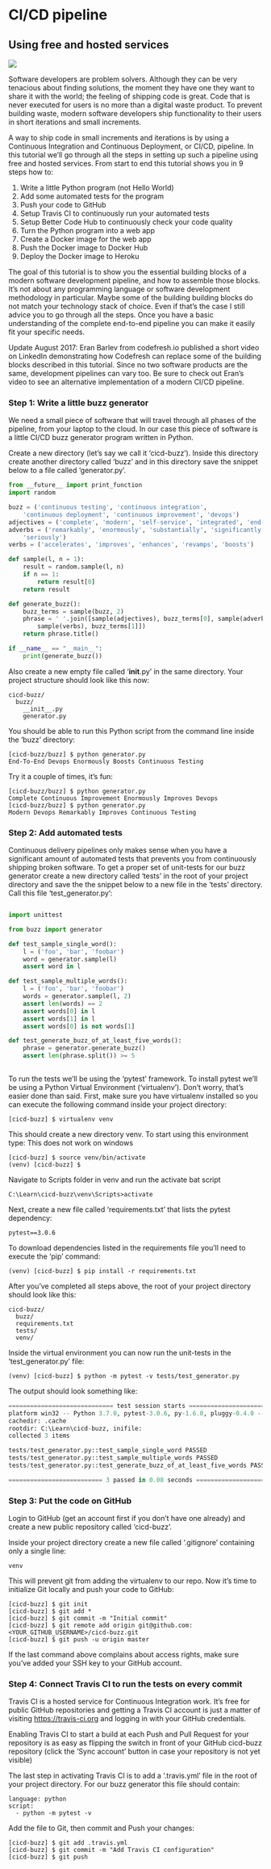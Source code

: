 # CI/CD pipeline
## Using free and hosted services

![](https://cdn-images-1.medium.com/max/800/1*z6dyw9e-wPWYxRYZWhSXKQ.png)

Software developers are problem solvers. Although they can be very tenacious about finding solutions, the moment they have one they want to share it with the world; the feeling of shipping code is great. Code that is never executed for users is no more than a digital waste product. To prevent building waste, modern software developers ship functionality to their users in short iterations and small increments.

A way to ship code in small increments and iterations is by using a Continuous Integration and Continuous Deployment, or CI/CD, pipeline. In this tutorial we’ll go through all the steps in setting up such a pipeline using free and hosted services. From start to end this tutorial shows you in 9 steps how to:

1. Write a little Python program (not Hello World)
2. Add some automated tests for the program
3. Push your code to GitHub
4. Setup Travis CI to continuously run your automated tests
5. Setup Better Code Hub to continuously check your code quality
6. Turn the Python program into a web app
7. Create a Docker image for the web app
8. Push the Docker image to Docker Hub
9. Deploy the Docker image to Heroku

The goal of this tutorial is to show you the essential building blocks of a modern software development pipeline, and how to assemble those blocks. It’s not about any programming language or software development methodology in particular. Maybe some of the building building blocks do not match your technology stack of choice. Even if that’s the case I still advice you to go through all the steps. Once you have a basic understanding of the complete end-to-end pipeline you can make it easily fit your specific needs.

Update August 2017: Eran Barlev from codefresh.io published a short video on LinkedIn demonstrating how Codefresh can replace some of the building blocks described in this tutorial. Since no two software products are the same, development pipelines can vary too. Be sure to check out Eran’s video to see an alternative implementation of a modern CI/CD pipeline.

### Step 1: Write a little buzz generator
We need a small piece of software that will travel through all phases of the pipeline, from your laptop to the cloud. In our case this piece of software is a little CI/CD buzz generator program written in Python.

Create a new directory (let’s say we call it ‘cicd-buzz’). Inside this directory create another directory called ‘buzz’ and in this directory save the snippet below to a file called ‘generator.py’.

```python
from __future__ import print_function
import random

buzz = ('continuous testing', 'continuous integration',
    'continuous deployment', 'continuous improvement', 'devops')
adjectives = ('complete', 'modern', 'self-service', 'integrated', 'end-to-end')
adverbs = ('remarkably', 'enormously', 'substantially', 'significantly',
    'seriously')
verbs = ('accelerates', 'improves', 'enhances', 'revamps', 'boosts')

def sample(l, n = 1):
    result = random.sample(l, n)
    if n == 1:
        return result[0]
    return result

def generate_buzz():
    buzz_terms = sample(buzz, 2)
    phrase = ' '.join([sample(adjectives), buzz_terms[0], sample(adverbs),
        sample(verbs), buzz_terms[1]])
    return phrase.title()

if __name__ == "__main__":
    print(generate_buzz())
```    
    
Also create a new empty file called ‘__init__.py’ in the same directory. Your project structure should look like this now:

```
cicd-buzz/
  buzz/
    __init__.py
    generator.py
```

You should be able to run this Python script from the command line inside the ‘buzz’ directory:

```
[cicd-buzz/buzz] $ python generator.py
End-To-End Devops Enormously Boosts Continuous Testing
```

Try it a couple of times, it’s fun:

```
[cicd-buzz/buzz] $ python generator.py
Complete Continuous Improvement Enormously Improves Devops
[cicd-buzz/buzz] $ python generator.py
Modern Devops Remarkably Improves Continuous Testing
```

### Step 2: Add automated tests

Continuous delivery pipelines only makes sense when you have a significant amount of automated tests that prevents you from continuously shipping broken software. To get a proper set of unit-tests for our buzz generator create a new directory called ‘tests’ in the root of your project directory and save the the snippet below to a new file in the ‘tests’ directory. Call this file ‘test_generator.py’:

```python

import unittest

from buzz import generator

def test_sample_single_word():
    l = ('foo', 'bar', 'foobar')
    word = generator.sample(l)
    assert word in l

def test_sample_multiple_words():
    l = ('foo', 'bar', 'foobar')
    words = generator.sample(l, 2)
    assert len(words) == 2
    assert words[0] in l
    assert words[1] in l
    assert words[0] is not words[1]

def test_generate_buzz_of_at_least_five_words():
    phrase = generator.generate_buzz()
    assert len(phrase.split()) >= 5
    
```
 
To run the tests we’ll be using the ‘pytest’ framework. To install pytest we’ll be using a Python Virtual Environment (‘virtualenv’). Don’t worry, that’s easier done than said. First, make sure you have virtualenv installed so you can execute the following command inside your project directory:

```
[cicd-buzz] $ virtualenv venv
```

This should create a new directory venv. To start using this environment type:
This does not work on windows
```
[cicd-buzz] $ source venv/bin/activate
(venv) [cicd-buzz] $
```
Navigate to Scripts folder in venv and run the activate bat script
```
C:\Learn\cicd-buzz\venv\Scripts>activate
```

Next, create a new file called ‘requirements.txt’ that lists the pytest dependency:

```
pytest==3.0.6
```

To download dependencies listed in the requirements file you’ll need to execute the ‘pip’ command:

```
(venv) [cicd-buzz] $ pip install -r requirements.txt
```

After you’ve completed all steps above, the root of your project directory should look like this:

```
cicd-buzz/
  buzz/
  requirements.txt
  tests/
  venv/
```

Inside the virtual environment you can now run the unit-tests in the ‘test_generator.py’ file:
```
(venv) [cicd-buzz] $ python -m pytest -v tests/test_generator.py
```
The output should look something like:
``` python
============================= test session starts =============================
platform win32 -- Python 3.7.0, pytest-3.0.6, py-1.6.0, pluggy-0.4.0 -- C:\Learn\cicd-buzz\venv\Scripts\python.exe
cachedir: .cache
rootdir: C:\Learn\cicd-buzz, inifile:
collected 3 items

tests/test_generator.py::test_sample_single_word PASSED
tests/test_generator.py::test_sample_multiple_words PASSED
tests/test_generator.py::test_generate_buzz_of_at_least_five_words PASSED

========================== 3 passed in 0.08 seconds ===========================
```

### Step 3: Put the code on GitHub

Login to GitHub (get an account first if you don’t have one already) and create a new public repository called ‘cicd-buzz’.

Inside your project directory create a new file called ‘.gitignore’ containing only a single line:
```
venv
```

This will prevent git from adding the virtualenv to our repo. Now it’s time to initialize Git locally and push your code to GitHub:
```
[cicd-buzz] $ git init
[cicd-buzz] $ git add *
[cicd-buzz] $ git commit -m "Initial commit"
[cicd-buzz] $ git remote add origin git@github.com:<YOUR_GITHUB_USERNAME>/cicd-buzz.git
[cicd-buzz] $ git push -u origin master
```
If the last command above complains about access rights, make sure you’ve added your SSH key to your GitHub account.


### Step 4: Connect Travis CI to run the tests on every commit

Travis CI is a hosted service for Continuous Integration work. It’s free for public GitHub repositories and getting a Travis CI account is just a matter of visiting https://travis-ci.org and logging in with your GitHub credentials.

Enabling Travis CI to start a build at each Push and Pull Request for your repository is as easy as flipping the switch in front of your GitHub cicd-buzz repository (click the ‘Sync account’ button in case your repository is not yet visible) 

The last step in activating Travis CI is to add a ‘.travis.yml’ file in the root of your project directory. For our buzz generator this file should contain:

```
language: python
script:
  - python -m pytest -v
 ```
Add the file to Git, then commit and Push your changes:
```
[cicd-buzz] $ git add .travis.yml
[cicd-buzz] $ git commit -m "Add Travis CI configuration"
[cicd-buzz] $ git push
```
